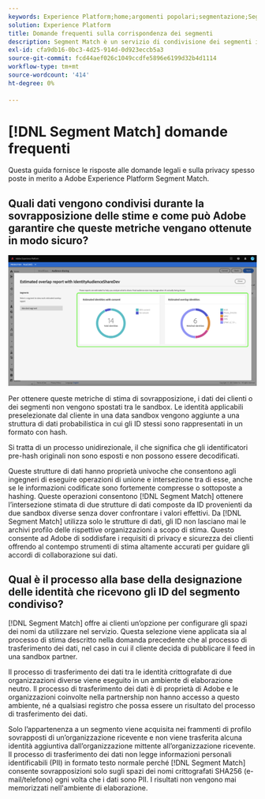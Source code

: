 ```yaml
---
keywords: Experience Platform;home;argomenti popolari;segmentazione;Segmentazione;Segment Match;segment match;home;popular topic;segmentation;Segmentation;Segment Match;segment match
solution: Experience Platform
title: Domande frequenti sulla corrispondenza dei segmenti
description: Segment Match è un servizio di condivisione dei segmenti in Adobe Experience Platform che consente a due o più utenti di Platform di scambiarsi i dati dei segmenti in modo sicuro, gestito e rispettoso della privacy.
exl-id: cfa9db16-0bc3-4d25-914d-0d923eccb5a3
source-git-commit: fcd44aef026c1049ccdfe5896e6199d32b4d1114
workflow-type: tm+mt
source-wordcount: '414'
ht-degree: 0%

---
```


# [!DNL Segment Match] domande frequenti

Questa guida fornisce le risposte alle domande legali e sulla privacy spesso poste in merito a Adobe Experience Platform Segment Match.

## Quali dati vengono condivisi durante la sovrapposizione delle stime e come può Adobe garantire che queste metriche vengano ottenute in modo sicuro?

![overlap-report.png](./images/overlap-report.png)

Per ottenere queste metriche di stima di sovrapposizione, i dati dei clienti o dei segmenti non vengono spostati tra le sandbox. Le identità applicabili preselezionate dal cliente in una data sandbox vengono aggiunte a una struttura di dati probabilistica in cui gli ID stessi sono rappresentati in un formato con hash.

Si tratta di un processo unidirezionale, il che significa che gli identificatori pre-hash originali non sono esposti e non possono essere decodificati.

Queste strutture di dati hanno proprietà univoche che consentono agli ingegneri di eseguire operazioni di unione e intersezione tra di esse, anche se le informazioni codificate sono fortemente compresse o sottoposte a hashing. Queste operazioni consentono [!DNL Segment Match] ottenere l’intersezione stimata di due strutture di dati composte da ID provenienti da due sandbox diverse senza dover confrontare i valori effettivi. Da [!DNL Segment Match] utilizza solo le strutture di dati, gli ID non lasciano mai le archivi profilo delle rispettive organizzazioni a scopo di stima. Questo consente ad Adobe di soddisfare i requisiti di privacy e sicurezza dei clienti offrendo al contempo strumenti di stima altamente accurati per guidare gli accordi di collaborazione sui dati.

## Qual è il processo alla base della designazione delle identità che ricevono gli ID del segmento condiviso?

[!DNL Segment Match] offre ai clienti un’opzione per configurare gli spazi dei nomi da utilizzare nel servizio. Questa selezione viene applicata sia al processo di stima descritto nella domanda precedente che al processo di trasferimento dei dati, nel caso in cui il cliente decida di pubblicare il feed in una sandbox partner.

Il processo di trasferimento dei dati tra le identità crittografate di due organizzazioni diverse viene eseguito in un ambiente di elaborazione neutro. Il processo di trasferimento dei dati è di proprietà di Adobe e le organizzazioni coinvolte nella partnership non hanno accesso a questo ambiente, né a qualsiasi registro che possa essere un risultato del processo di trasferimento dei dati.

Solo l’appartenenza a un segmento viene acquisita nei frammenti di profilo sovrapposti di un’organizzazione ricevente e non viene trasferita alcuna identità aggiuntiva dall’organizzazione mittente all’organizzazione ricevente. Il processo di trasferimento dei dati non legge informazioni personali identificabili (PII) in formato testo normale perché [!DNL Segment Match] consente sovrapposizioni solo sugli spazi dei nomi crittografati SHA256 (e-mail/telefono) ogni volta che i dati sono PII. I risultati non vengono mai memorizzati nell&#39;ambiente di elaborazione.
